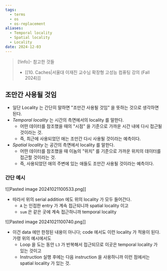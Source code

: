 ```yaml
---
tags:
  - terms
  - os
  - os-replacement
aliases:
  - Temporal locality
  - Spatial locality
  - Locality
date: 2024-12-03
---
```

> [!info]- 참고한 것들
> - [[10. Caches|서울대 이재진 교수님 확장형 고성능 컴퓨팅 강의 (Fall 2024)]]

## 조만간 사용될 것임

- 일단 Locality 는 간단히 말하면 "조만간 사용될 것임" 을 뜻하는 것으로 생각하면 된다.
- *Temporal locality* 는 시간의 측면에서의 locality 를 말한다.
	- 어떤 데이터를 참조했을 때의 "시점" 을 기준으로 가까운 시간 내에 다시 접근될 것이라는 것.
	- 즉, 최근에 사용되었던 애는 조만간 다시 사용될 것이라는 예측이다.
- *Spatial locality* 는 공간의 측면에서 locality 를 말한다.
	- 어떤 데이터를 참조했을 때 이놈의 "위치" 를 기준으로 가까운 위치의 데이터를 접근할 것이라는 것.
	- 즉, 사용되었던 애의 주변에 있는 애들도 조만간 사용될 것이라는 예측이다.

### 간단 예시

![[Pasted image 20241021100533.png]]

- 따라서 위의 serial addition 에도 위의 locality 가 모두 들어간다.
	- `A` 는 인접한 entry 가 계속 접근되니까 spatial locality 이고
	- `sum` 은 같은 곳에 계속 접근하니까 temporal locality

![[Pasted image 20241021100740.png]]

- 이건 data 에만 한정된 내용이 아니다; code 에서도 이런 locality 가 적용이 된다. 가령 위의 예시에서도
	- Loop 을 도는 동안 `L3` 가 반복해서 접근되므로 이곳은 temporal locality 가 있는 것이고
	- Instruction 실행 후에는 다음 instruction 을 사용하니까 이런 점에서는 spatial locality 가 있는 것.